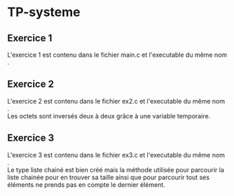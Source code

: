 # TP-systeme

## Exercice 1

L'exercice 1 est contenu dans le fichier main.c et l'executable du même nom .

## Exercice 2 

L'exercice 2 est contenu dans le fichier ex2.c et l'executable du même nom .  
Les octets sont inversés deux à deux grâce à une variable temporaire.

## Exercice 3

L'exercice 3 est contenu dans le fichier ex3.c et l'executable du même nom .  
Le type liste chainé est bien créé mais la méthode utilisée pour parcourir la liste chainée pour en trouver sa taille ainsi que pour parcourir tout ses éléments ne prends pas en compte le dernier élément.
